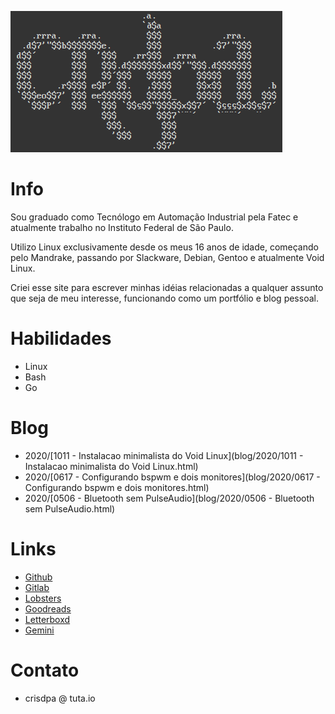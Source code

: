 ![](/logo.png)

# Info
Sou graduado como Tecnólogo em Automação Industrial pela Fatec e atualmente trabalho no Instituto Federal de São Paulo.

Utilizo Linux exclusivamente desde os meus 16 anos de idade, começando pelo Mandrake, passando por Slackware, Debian, Gentoo e atualmente Void Linux.

Criei esse site para escrever minhas idéias relacionadas a qualquer assunto que seja de meu interesse, funcionando como um portfólio e blog pessoal.

# Habilidades
- Linux
- Bash
- Go

# Blog
- 2020/[1011 - Instalacao minimalista do Void Linux](blog/2020/1011 - Instalacao minimalista do Void Linux.html)
- 2020/[0617 - Configurando bspwm e dois monitores](blog/2020/0617 - Configurando bspwm e dois monitores.html)
- 2020/[0506 - Bluetooth sem PulseAudio](blog/2020/0506 - Bluetooth sem PulseAudio.html)

# Links
- [Github](https://github.com/crdpa/)
- [Gitlab](https://gitlab.com/crdpa/)
- [Lobsters](https://lobste.rs/u/crdpa)
- [Goodreads](https://www.goodreads.com/user/show/55958511-crdpa)
- [Letterboxd](https://letterboxd.com/crdpa/)
- [Gemini](gemini://republic.circumlunar.space/users/crdpa/)

# Contato
- crisdpa @ tuta.io
